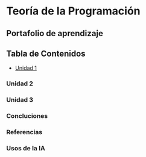 # Teoría de la Programación

## Portafolio de aprendizaje

## Tabla de Contenidos
- [Unidad 1](índice.md)
### Unidad 2
### Unidad 3
### Concluciones 
### Referencias 
### Usos de la IA
